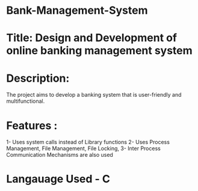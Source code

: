 # Bank-Management-System

# Title: Design and Development of online banking management system

# Description: 
  The project aims to develop a banking system that is user-friendly and multifunctional. 
  
# Features :
  1- Uses system calls instead of Library functions
  2- Uses Process Management, File Management, File Locking, 
  3- Inter Process Communication Mechanisms are also used 

# Langauage Used - C
